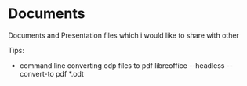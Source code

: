 # Documents
Documents and Presentation files which i would like to share with other

Tips:

- command line converting odp files to pdf
libreoffice --headless --convert-to pdf *.odt
